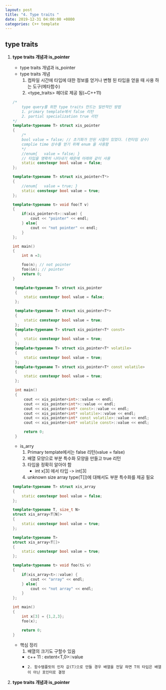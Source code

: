 ```yaml
---
layout: post
title: "4. Type traits "
date: 2019-12-31 04:00:00 +0800
categories: C++ template
---
```


## type traits

1. **type traits 개념과 is_pointer**
   * type traits 개념과 is_pointer
   * type traits 개념
     1. 컴파일 시간에 타입에 대한 정보를 얻거나 변형 된 타입을 얻을 때 사용 하는 도구(메타함수)
     2. <type_traits> 헤더로 제공 됨(~C++11)

    ```cpp
    /*
        type query를 위한 type traits 만드는 일반적인 방법
        1. primary template에서 false 리턴
        2. partial specialization true 리턴
    */
    template<typename T> struct xis_pointer
    {
        /*
        bool value = false; // 초기화가 안된 시절이 있었다. (런타임 상수)
        complie time 상수를 얻기 위해 enum 을 사용함
        */
        //enum{   value = false; }
        // 타입을 명확히 나타내기 때문에 아래와 같이 사용
        static constexpr bool value = false;
    };

    template<typename T> struct xis_pointer<T*>
    {
        //enum{   value = true; }
        static constexpr bool value = true;
    };

    template<typename t> void foo(T v)
    {
        if(xis_pointer<t>::value) {
            cout << "pointer" << endl;
        } else{
            cout << "not pointer" << endl;
        }
    };

    int main()
    {
        int n =3;

        foo(n); // not pointer
        foo(&n); // pointer
        return 0;
    }
    ```

   ```cpp
    template<typename T> struct xis_pointer
    {
        static constexpr bool value = false;
    };

    template<typename T> struct xis_pointer<T*>
    {
        static constexpr bool value = true;
    };
    template<typename T> struct xis_pointer<T* const>
    {
        static constexpr bool value = true;
    };
    template<typename T> struct xis_pointer<T* volatile>
    {
        static constexpr bool value = true;
    };
    template<typename T> struct xis_pointer<T* const volatile>
    {
        static constexpr bool value = true;
    };

    int main()
    {
        cout << xis_pointer<int>::value << endl;
        cout << xis_pointer<int*>::value << endl;
        cout << xis_pointer<int* const>::value << endl;
        cout << xis_pointer<int* volatile>::value << endl;
        cout << xis_pointer<int* const volatile>::value << endl;
        cout << xis_pointer<int* volatile const>::value << endl;

        return 0;
    }
   ```

   * is_arry
     1. Primary template에서는 false 리턴(value = false)
     2. 배열 모양으로 부분 특수화 모양을 만들고 true 리턴
     3. 타입을 정확히 알아야 함
        - int x[3] 에서 타입 -> int[3]
     4. unknown size array type(T[])에 대해서도 부분 특수화를 제공 필요

    ```cpp
    template<typename T> struct xis_array
    {
        static constexpr bool value = false;
    };

    template<typename T, size_t N>
    struct xis_array<T[N]>
    {
        static constexpr bool value = true;
    };

    template<typename T>
    struct xis_array<T[]>
    {
        static constexpr bool value = true;
    };

    template<typename t> void foo(t& v)
    {
        if(xis_array<t>::value) {
            cout << "array" << endl;
        } else{
            cout << "not array" << endl;
        }
    };

    int main()
    {
        int x[3] = {1,2,3};
        foo(x);

        return 0;
    }
    ```
     + 핵심 정리
       1. 배열의 크기도 구할수 있음
        - c++ 11 : extent<T,0>::value
        -     2. 함수템플릿의 인자 값(T)으로 만들 경우 배열을 전달 하면 T의 타입은 배열이 아닌 포인터로 결정



2. **type traits 개념과 is_pointer**